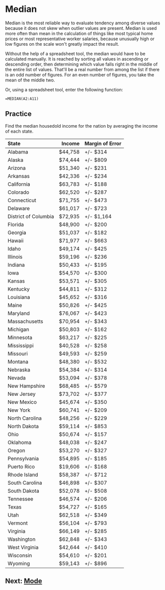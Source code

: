 # Median
Median is the most reliable way to evaluate tendency among diverse values because it does not skew when outlier values are present. Median is used more often than mean in the calculation of things like most typical home prices or most representative worker salaries, because unusually high or low figures on the scale won't greatly impact the result.

Without the help of a spreadsheet tool, the median would have to be calculated manually. It is reached by sorting all values in ascending or descending order, then determining which value falls right in the middle of the entire list of values. That'll be a real number from among the list if there is an odd number of figures. For an even number of figures, you take the mean of the middle two.

Or, using a spreadsheet tool, enter the following function:

`=MEDIAN(A2:A11)`

## Practice
Find the median housedold income for the nation by averaging the income of each state.

|State|Income|Margin of Error|
|:--|--:|:--|
|Alabama|$44,758|+/- $314|
|Alaska|$74,444|+/- $809|
|Arizona|$51,340|+/- $231|
|Arkansas|$42,336|+/- $234|
|California|$63,783|+/- $188|
|Colorado|$62,520|+/- $287|
|Connecticut|$71,755|+/- $473|
|Delaware|$61,017|+/- $723|
|District of Columbia|$72,935|+/- $1,164|
|Florida|$48,900|+/- $200|
|Georgia|$51,037|+/- $182|
|Hawaii|$71,977|+/- $663|
|Idaho|$49,174|+/- $425|
|Illinois|$59,196|+/- $236|
|Indiana|$50,433|+/- $195|
|Iowa|$54,570|+/- $300|
|Kansas|$53,571|+/- $305|
|Kentucky|$44,811|+/- $312|
|Louisiana|$45,652|+/- $316|
|Maine|$50,826|+/- $425|
|Maryland|$76,067|+/- $423|
|Massachusetts|$70,954|+/- $343|
|Michigan|$50,803|+/- $162|
|Minnesota|$63,217|+/- $225|
|Mississippi|$40,528|+/- $258|
|Missouri|$49,593|+/- $259|
|Montana|$48,380|+/- $532|
|Nebraska|$54,384|+/- $314|
|Nevada|$53,094|+/- $378|
|New Hampshire|$68,485|+/- $579|
|New Jersey|$73,702|+/- $377|
|New Mexico|$45,674|+/- $350|
|New York|$60,741|+/- $209|
|North Carolina|$48,256|+/- $229|
|North Dakota|$59,114|+/- $853|
|Ohio|$50,674|+/- $157|
|Oklahoma|$48,038|+/- $247|
|Oregon|$53,270|+/- $327|
|Pennsylvania|$54,895|+/- $185|
|Puerto Rico|$19,606|+/- $168|
|Rhode Island|$58,387|+/- $712|
|South Carolina|$46,898|+/- $307|
|South Dakota|$52,078|+/- $508|
|Tennessee|$46,574|+/- $206|
|Texas|$54,727|+/- $165|
|Utah|$62,518|+/- $349|
|Vermont|$56,104|+/- $793|
|Virginia|$66,149|+/- $285|
|Washington|$62,848|+/- $343|
|West Virginia|$42,644|+/- $410|
|Wisconsin|$54,610|+/- $201|
|Wyoming|$59,143|+/- $896|

## Next: [Mode](03-mode.md)

